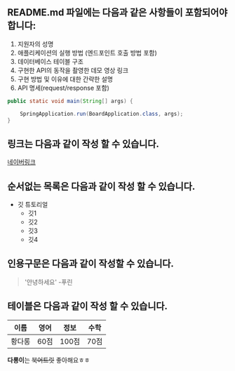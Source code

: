 ## README.md 파일에는 다음과 같은 사항들이 포함되어야 합니다:
1. 지원자의 성명
2. 애플리케이션의 실행 방법 (엔드포인트 호출 방법 포함)
3. 데이터베이스 테이블 구조
4. 구현한 API의 동작을 촬영한 데모 영상 링크
5. 구현 방법 및 이유에 대한 간략한 설명
6. API 명세(request/response 포함)


```java
public static void main(String[] args) {

    SpringApplication.run(BoardApplication.class, args);
}

```

## 링크는 다음과 같이 작성 할 수 있습니다.
[네이버링크](https://www.naver.com/)

## 순서없는 목록은 다음과 같이 작성 할 수 있습니다.
* 깃 튜토리얼
    * 깃1
    * 깃2
    * 깃3
    * 깃4
 
## 인용구문은 다음과 같이 작성할 수 있습니다.
>'안녕하세요' -푸린

## 테이블은 다음과 같이 작성 할 수 있습니다.
이름|영어|정보|수학
---|---|---|---|
황다롱|60점|100점|70점|


**다롱이**는 ~~북어트릿~~ 좋아해요ㅎㅎ

























